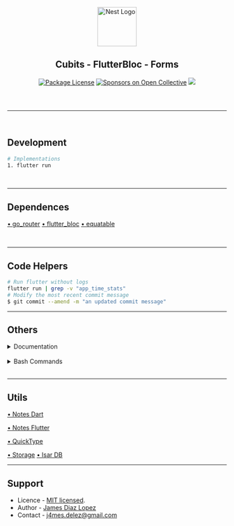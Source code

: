 <header>
  <p align="center">
    <a href="https://flutter.dev/" target="blank"><img src="https://storage.googleapis.com/cms-storage-bucket/ec64036b4eacc9f3fd73.svg" width="90" alt="Nest Logo" /></a>
    <h2 align="center">Cubits - FlutterBloc - Forms</h2>
  </p>
  <section align="center">
  <a href="#"><img src="https://img.shields.io/npm/l/@nestjs/core.svg" alt="Package License" /></a>
  <a href="#"><img src="https://opencollective.com/nest/sponsors/badge.svg" alt="Sponsors on Open Collective" /></a>
  <a href="#"><img src="https://img.shields.io/twitter/follow/nestframework.svg?style=social&label=Followers"></a>
  </section>
</header>
<hr/><br/>

<!-- %%%%%%%%%%%%%%%%%%%%%%%%%%%%%%%%%%%%%%%%%%%%%%%%%%%%%% -->

## Development

```bash
# Implementations
1. flutter run
```

<br/>
<hr/>

## Dependences
[• go_router](https://pub.dev/packages/go_router)
[• flutter_bloc](https://pub.dev/packages/flutter_bloc)
[• equatable](https://pub.dev/packages/equatable)



<br/>
<hr/>

## Code Helpers

```bash
# Run flutter without logs
flutter run | grep -v "app_time_stats"
# Modify the most recent commit message
$ git commit --amend -m "an updated commit message"
```

<hr/>


## Others

<details><summary>Documentation</summary>
<ul>
  <li><a href="https://docs.flutter.dev/" target="_blank">Flutter</a></li>
</ul>
</details><br/>

<details><summary>Bash Commands</summary>

```bash
# Init Empty Project
$ flutter create <project_name>
```
</details><br/>

<hr/>

## Utils

[• Notes Dart](https://devtalles.com/files/dart-cheat-sheet.pdf)

[• Notes Flutter](https://devtalles.com/files/flutter-cheat-sheet.pdf)

[• QuickType](https://app.quicktype.io/)

[• Storage](https://pub.dev/packages/shared_preferences)
[• Isar DB](https://isar.dev/es/)

<hr/>

## Support

* Licence - [MIT licensed](LICENSE).
* Author - [James Diaz Lopez](https://www.linkedin.com/in/james-jalz/)
* Contact - [j4mes.delez@gmail.com](mailto:j4mes.delez@gmail.com)